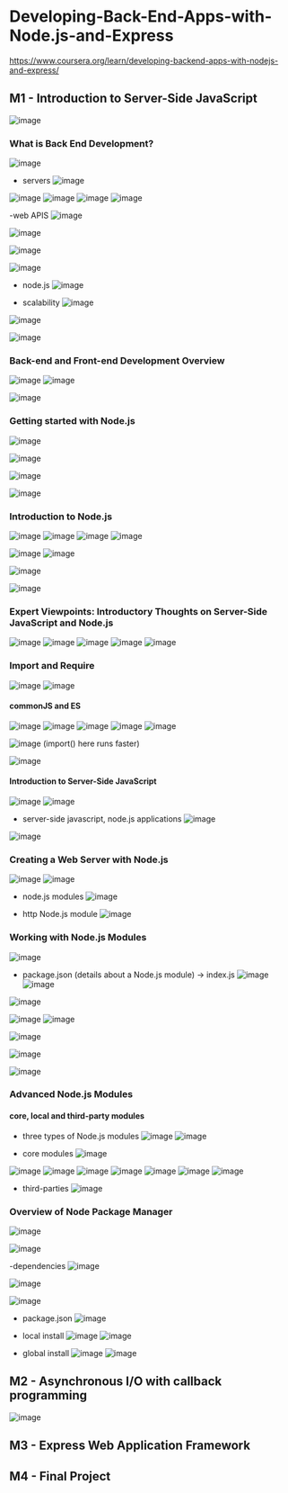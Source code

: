 # Developing-Back-End-Apps-with-Node.js-and-Express
https://www.coursera.org/learn/developing-backend-apps-with-nodejs-and-express/

## M1 - Introduction to Server-Side JavaScript
![image](https://github.com/user-attachments/assets/bd71a56e-bc1b-4c07-a7c1-93365bbc5418)

### What is Back End Development?
![image](https://github.com/user-attachments/assets/27a9ab1a-8780-4aa0-aa52-cf74c35a1313)

- servers
  ![image](https://github.com/user-attachments/assets/8a53824e-47a8-4544-bab4-71fafbdcb37d)

![image](https://github.com/user-attachments/assets/77f91eeb-409b-429c-90f5-1e250b322d76)
![image](https://github.com/user-attachments/assets/8aca2532-7da6-47da-8d6c-1757c79b49a6)
![image](https://github.com/user-attachments/assets/0bf89e6b-5df3-477d-b243-31f5baf80850)
![image](https://github.com/user-attachments/assets/078ae4df-9172-4415-8165-c3923433e03d)

-web APIS
![image](https://github.com/user-attachments/assets/2ccd484e-f503-4e54-a282-3eadf3bdb038)

![image](https://github.com/user-attachments/assets/bfddbd16-d054-40f8-ad64-4c8139cf82b6)

![image](https://github.com/user-attachments/assets/d9e13e83-cb1f-4506-bb30-9391890f5c79)

![image](https://github.com/user-attachments/assets/19ca0be7-505d-4146-87a9-fb967d4b30c7)

- node.js
  ![image](https://github.com/user-attachments/assets/cd11afce-fd8c-4b3e-ae97-047f8f5cbd33)

- scalability
  ![image](https://github.com/user-attachments/assets/15048ee1-af72-4f6e-b1ae-503e996e8582)

![image](https://github.com/user-attachments/assets/6a58a620-3cd7-4ac4-94ef-f46a0b8a3811)

![image](https://github.com/user-attachments/assets/7b92e8c6-6f27-4183-b1ec-63b64925985e)

### Back-end and Front-end Development Overview

![image](https://github.com/user-attachments/assets/db207620-355e-430b-b42d-6835db899093)
![image](https://github.com/user-attachments/assets/dfd1536f-feb2-46b1-81c2-51344336c194)

![image](https://github.com/user-attachments/assets/eec6cc59-6887-4cbe-a9a4-39e0ffea0f02)


### Getting started with Node.js
![image](https://github.com/user-attachments/assets/30db40f5-5153-4954-85ee-298e5b61997f)

![image](https://github.com/user-attachments/assets/f47a637e-7675-42d6-97da-3444a3ea7bb7)

![image](https://github.com/user-attachments/assets/334b7078-302e-4238-a52f-585773faa691)

![image](https://github.com/user-attachments/assets/818c045e-9df3-4280-8737-87b76f4705d1)

### Introduction to Node.js
![image](https://github.com/user-attachments/assets/4a686fc7-feb9-41b7-b0c5-85c24de3de05)
![image](https://github.com/user-attachments/assets/ac2efdd4-30b0-4671-bacc-0d432ef970a0)
![image](https://github.com/user-attachments/assets/dc32a542-5ccf-42b1-84bd-4ad13e37b738)
![image](https://github.com/user-attachments/assets/3f1042c2-c7c3-43a1-b380-821d615fec46)

![image](https://github.com/user-attachments/assets/f7a9f9a8-1719-4ed9-bd90-a7ba5528de1e)
![image](https://github.com/user-attachments/assets/6908287b-f050-4262-beaf-f64afbd3d850)

![image](https://github.com/user-attachments/assets/4c43681e-8af0-4a7f-a603-a91e878d4dda)

![image](https://github.com/user-attachments/assets/8a80bad5-4606-4ee6-88a3-78989d2df12b)

### Expert Viewpoints: Introductory Thoughts on Server-Side JavaScript and Node.js

![image](https://github.com/user-attachments/assets/22716679-631c-4f83-92a6-6ecf3740dc37)
![image](https://github.com/user-attachments/assets/cedc3595-104b-4547-92e2-ac00187e1861)
![image](https://github.com/user-attachments/assets/88c302d1-0ab7-44c5-88a7-20acb58f716e)
![image](https://github.com/user-attachments/assets/835ac7b9-2493-4400-a84f-b90fbb894477)
![image](https://github.com/user-attachments/assets/daab6535-0c8b-45a1-bd9f-052412319c14)

### Import and Require
![image](https://github.com/user-attachments/assets/f10f7d6a-b7a5-4c3f-a9d0-e8b250c0fa38)
![image](https://github.com/user-attachments/assets/abe94519-5435-47a4-be31-378ca58fb025)

#### commonJS and ES
![image](https://github.com/user-attachments/assets/9777a17e-890c-4122-a32b-6973ae2d1aaf)
![image](https://github.com/user-attachments/assets/6ef918bc-a60b-4369-ad36-8abb01c9d4f4)
![image](https://github.com/user-attachments/assets/47eb7586-3921-4be6-9bfd-6545a4fe49d8)
![image](https://github.com/user-attachments/assets/80952151-be4c-4d92-b768-e3689af12a14)
![image](https://github.com/user-attachments/assets/da6d5cd0-aa09-4da6-889e-b085353fe02c)

![image](https://github.com/user-attachments/assets/f3c55854-8f1a-4bef-bb5f-5a017638d8b8)
(import() here runs faster)

 ![image](https://github.com/user-attachments/assets/82835119-12d0-40c4-b06f-b3405eacb9e4)


#### Introduction to Server-Side JavaScript
![image](https://github.com/user-attachments/assets/c27b5afe-ec13-408c-98fb-3836cae26b2e)
![image](https://github.com/user-attachments/assets/e8a03c55-e9dd-4f9b-891d-f654ee1838fe)

- server-side javascript, node.js applications
![image](https://github.com/user-attachments/assets/bfac867a-f5e9-47c0-80a7-ceeff6a03127)

![image](https://github.com/user-attachments/assets/df12d34d-967c-4085-a654-4c86632af5d1)

### Creating a Web Server with Node.js
![image](https://github.com/user-attachments/assets/4281b6de-2157-4dff-be47-21b92c28173e)
![image](https://github.com/user-attachments/assets/362ae7a4-8129-4eae-b74f-4fc187ca3e15)

- node.js modules
  ![image](https://github.com/user-attachments/assets/8b3119d3-51b8-46f8-92ea-3f4a87eaab5a)

- http Node.js module
  ![image](https://github.com/user-attachments/assets/bec0df2a-b85f-4101-aa84-f561e4e28c7d)

### Working with Node.js Modules
![image](https://github.com/user-attachments/assets/6e9ade04-f08d-410a-a675-724afc45dee0)

- package.json (details about a Node.js module) -> index.js
  ![image](https://github.com/user-attachments/assets/aa8964ff-c780-491e-8574-30631b872548)
![image](https://github.com/user-attachments/assets/53d2f3b4-68e3-4f9c-a442-647f9bdb875e)

![image](https://github.com/user-attachments/assets/7b46ce96-a7fb-4fd7-972f-8eab1cf0e198)

![image](https://github.com/user-attachments/assets/6ca2aef3-984f-41c3-9bbd-833c0db18050)
![image](https://github.com/user-attachments/assets/330cbdb4-0f3e-48f0-88a3-7dd9cfca98e3)

![image](https://github.com/user-attachments/assets/0180e558-5b0c-4ad6-9ded-0ad9b1190f2b)

![image](https://github.com/user-attachments/assets/8a8d80aa-e9ed-4019-9095-3cac60f76a8e)

![image](https://github.com/user-attachments/assets/0dadc223-585b-4223-b0ee-abf53fbcb90d)

### Advanced Node.js Modules
#### core, local and third-party modules
-  three types of Node.js modules
![image](https://github.com/user-attachments/assets/438b32ce-060d-486b-8ca8-00597ec75e67)
![image](https://github.com/user-attachments/assets/29afc666-68e1-4962-b1f6-caf069cdf2ab)

- core modules
![image](https://github.com/user-attachments/assets/c10c545e-7cee-4c98-802f-303145faf7a5)

![image](https://github.com/user-attachments/assets/b39a7dc1-3e82-4c0a-bb6f-b93c4e872278)
![image](https://github.com/user-attachments/assets/4d8ce1ab-7e3b-4d74-ad16-4451ffc0f3bf)
![image](https://github.com/user-attachments/assets/c25afd7a-9dad-4fc5-8abf-205763ce5d97)
![image](https://github.com/user-attachments/assets/e4ba9974-cda0-4c4d-af34-2a88b42732be)
![image](https://github.com/user-attachments/assets/4188e279-97a4-48ff-8b0e-03625b753678)
![image](https://github.com/user-attachments/assets/c826a1b9-d0ce-4819-ba75-5ffd6d64dd77)
![image](https://github.com/user-attachments/assets/48def455-6eac-4f91-b1b6-7f9b5551eb8f)

- third-parties
  ![image](https://github.com/user-attachments/assets/bca18018-fae8-4c6c-8efc-12cd88748e65)


### Overview of Node Package Manager
![image](https://github.com/user-attachments/assets/5ac77d42-28d6-48df-a315-0bc07026ce8b)

![image](https://github.com/user-attachments/assets/5beb4bfa-cb06-4613-b3ec-3d011e333242)

-dependencies
![image](https://github.com/user-attachments/assets/2f71032f-932b-4691-81e4-a39cb4e70b29)

![image](https://github.com/user-attachments/assets/0bd9dd4a-e64a-4c5e-88a9-3ddcf97992fd)

![image](https://github.com/user-attachments/assets/e03bb6fd-6d92-431a-8018-c3749248e7ff)

- package.json
  ![image](https://github.com/user-attachments/assets/1490551e-954d-48fa-a6d6-702276606c6f)

- local install
![image](https://github.com/user-attachments/assets/82876312-3240-4a06-8749-fe6c3b5ad9d9)
![image](https://github.com/user-attachments/assets/b52d5f7b-a97b-4cce-b09d-f861dbdc19c9)

- global install
  ![image](https://github.com/user-attachments/assets/42a0f2ea-b555-422b-8d63-bc31290abb15)
![image](https://github.com/user-attachments/assets/52e254b2-faa2-44ed-b4db-ec0bf6316daa)



## M2 - Asynchronous I/O with callback programming
![image](https://github.com/user-attachments/assets/4c057040-1cc5-4908-b14e-8ad6776c8004)









## M3 - Express Web Application Framework

## M4 - Final Project
